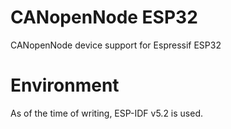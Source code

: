 # CANopenNode ESP32

CANopenNode device support for Espressif ESP32

# Environment

As of the time of writing, ESP-IDF v5.2 is used.
